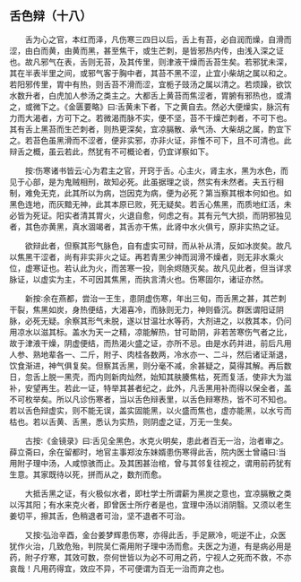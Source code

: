 ## 舌色辩（十八）


&emsp;&emsp;舌为心之官，本红而泽，凡伤寒三四日以后，舌上有苔，必自润而燥，自滑而涩，由白而黄，由黄而黑，甚至焦干，或生芒刺，是皆邪热内传，由浅入深之证也。故凡邪气在表，舌则无苔，及其传里，则津液干燥而舌苔生矣。若邪犹未深，其在半表半里之间，或邪气客于胸中者，其苔不黑不涩，止宜小柴胡之属以和之。若阳邪传里，胃中有热，则舌苔不滑而涩，宜栀子豉汤之属以清之。若烦躁，欲饮水数升者，白虎加人参汤之类主之。大都舌上黄苔而焦涩者，胃腑有邪热也，或清之，或微下之。《金匮要略》曰∶舌黄未下者，下之黄自去。然必大便燥实，脉沉有力而大渴者，方可下之。若微渴而脉不实，便不坚，苔不干燥芒刺者，不可下也。其有舌上黑苔而生芒刺者，则热更深矣，宜凉膈散、承气汤、大柴胡之属，酌宜下之。若苔色虽黑滑而不涩者，便非实邪，亦非火证，非惟不可下，且不可清也。此辩舌之概，虽云若此，然犹有不可概论者，仍宜详察如下。

&emsp;&emsp;按∶伤寒诸书皆云∶心为君主之官，开窍于舌。心主火，肾主水，黑为水色，而见于心部，是为鬼贼相刑，故知必死。此虽据理之谈，然实有未然者。夫五行相制，难免无克，此其所以为病，岂因克为病，便为必死？第当察其根本何如也。如黑色连地，而灰黯无神，此其本原已败，死无疑矣。若舌心焦黑，而质地红活，未必皆为死证。阳实者清其胃火，火退自愈，何虑之有。其有元气大损，而阴邪独见者，其色亦黄黑，真水涸竭者，其舌亦干焦，此肾中水火俱亏，原非实热之证。

&emsp;&emsp;欲辩此者，但察其形气脉色，自有虚实可辩，而从补从清，反如冰炭矣。故凡以焦黑干涩者，尚有非实非火之证。再若青黑少神而润滑不燥者，则无非水乘火位，虚寒证也。若认此为火，而苦寒一投，则余烬随灭矣。故凡见此者，但当详求脉证，以虚实为主，不可因其焦黑，而执言清火也。伤寒固尔，诸证亦然。

&emsp;&emsp;新按∶余在燕都，尝治一王生，患阴虚伤寒，年出三旬，而舌黑之甚，其芒刺干裂，焦黑如炭，身热便结，大渴喜冷，而脉则无力，神则昏沉。群医谓阳证阴脉，必死无疑。余察其形气未脱，遂以甘温壮水等药，大剂进之，以救其本，仍问用凉水以滋其标。盖水为天一之精，凉能解热，甘可助阴，非若苦寒伤气者之比，故于津液干燥，阴虚便结，而热渴火盛之证，亦所不忌。由是水药并进，前后凡用人参、熟地辈各一、二斤，附子、肉桂各数两，冷水亦一、二斗，然后诸证渐退，饮食渐进，神气俱复矣。但察其舌黑，则分毫不减，余甚疑之，莫得其解。再后数日，忽舌上脱一黑壳，而内则新肉灿然，始知其肤腠焦枯，死而复活，使非大为滋补，安望再生。若此一证，特举其甚者纪之，此外，凡舌黑用补而得以保全者，盖不可枚举矣。所以凡诊伤寒者，当以舌色辩表里，以舌色辩寒热，皆不可不知也。若以舌色辩虚实，则不能无误，盖实固能黑，以火盛而焦也，虚亦能黑，以水亏而枯也。若以舌黄、舌黑，悉认为实热，则阴虚之证，万无一生矣。

&emsp;&emsp;古按∶《金镜录》曰∶舌见全黑色，水克火明矣，患此者百无一治，治者审之。薛立斋曰，余在留都时，地官主事郑汝东妹婿患伤寒得此舌，院内医士曾禧曰∶当用附子理中汤，人咸惊骇而止。及其困甚治棺，曾与其邻复往视之，谓用前药犹有生意。其家既待以死，拼而从之，数剂而愈。

&emsp;&emsp;大抵舌黑之证，有火极似水者，即杜学士所谓薪为黑炭之意也，宜凉膈散之类以泻其阳；有水来克火者，即曾医士所疗者是也，宜理中汤以消阴翳。又须以老生姜切平，擦其舌，色稍退者可治，坚不退者不可治。

&emsp;&emsp;又按∶弘治辛酉，金台姜梦辉患伤寒，亦得此舌，手足厥冷，呃逆不止，众医犹作火治，几致危殆，判院吴仁斋用附子理中汤而愈。夫医之为道，有是病必用是药，附子疗寒，其效可数，奈何世皆以为必不可用之药，宁视人之死而不救，不亦哀哉！凡用药得宜，效应不异，不可便谓为百无一治而弃之也。

